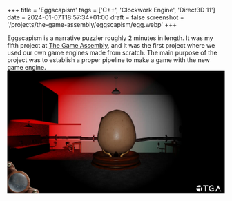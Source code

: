 +++
title = 'Eggscapism'
tags = ['C++', 'Clockwork Engine', 'Direct3D 11']
date = 2024-01-07T18:57:34+01:00
draft = false
screenshot = '/projects/the-game-assembly/eggscapism/egg.webp'
+++

Eggscapism is a narrative puzzler roughly 2 minutes in length. It was my fifth project 
at [The Game Assembly](https://thegameassembly.com), and it was the first project where 
we used our own game engines made from scratch. The main purpose of the project was to
establish a proper pipeline to make a game with the new game engine.
![Screenshot of the main room with a huge egg.](egg.webp)